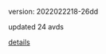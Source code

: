 version: 2022022218-26dd

updated 24 avds

[details](https://github.com/0x74f917491bfa7ebfa379/ali_avd_db/blob/master/change_log/2022/02/22/18/26dd.txt)